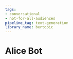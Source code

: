 ```yaml
---
tags:
- conversational
- not-for-all-audiences
pipeline_tag: text-generation
library_name: bertopic
---
```


# Alice Bot